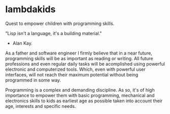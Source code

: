 # lambdakids
Quest to empower children with programming skills.

"Lisp isn't a language, it's a building material."
- Alan Kay.

As a father and software engineer I firmly believe that in a near future, programming skills will be as important as reading or writing. All future professions and even regular daily tasks will be acomplished using powerful electronic and computerized tools. Which, even with powerful user interfaces, will not reach their maximum potential without being programmed in some way.

Programming is a complex and demanding discipline. As so, it's of high importance to empower them with basic programming, mechanical and electronics skills to kids as earliest age as possible taken into account their age, interests and specific needs.


